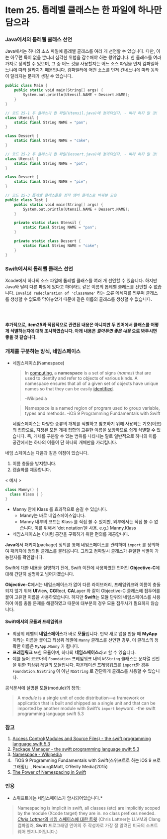 # Item 25. 톱레벨 클래스는 한 파일에 하나만 담으라

### Java에서의 톱레벨 클래스 선언

Java에서는 하나의 소스 파일에 톱레벨 클래스를 여러 개 선언할 수 있습니다. 다만, 이는 아무런 득이 없을 뿐더러 심각한 위험을 감수해야 하는 행위입니다. 한 클래스를 여러 가지로 정의할 수 있으며, 그 중 어느 것을 사용할지는 어느 소스 파일을 먼저 컴파일하느냐에 따라 달라지기 때문입니다. 컴파일러에 어떤 소스를 먼저 건네느냐에 따라 동작이 달라지는 문제가 생길 수 있습니다.

```swift
public class Main {
    public static void main(String[] args) {
        System.out.println(Utensil.NAME + Dessert.NAME);
    }
}

// 코드 25-1 두 클래스가 한 파일(Utensil.java)에 정의되었다. - 따라 하지 말 것! 
class Utensil {
    static final String NAME = "pan";
}

class Dessert {
    static final String NAME = "cake";
}

// 코드 25-2 두 클래스가 한 파일(Dessert.java)에 정의되었다. - 따라 하지 말 것!
class Utensil {
    static final String NAME = "pot";
}

class Dessert {
    static final String NAME = "pie";
}

// 코드 25-3 톱레벨 클래스들을 정적 멤버 클래스로 바꿔본 모습 
public class Test {
    public static void main(String[] args) {
        System.out.println(Utensil.NAME + Dessert.NAME);
    }

    private static class Utensil {
        static final String NAME = "pan";
    }

    private static class Dessert {
        static final String NAME = "cake";
    }
}
```



### Swift에서의 톱레벨 클래스 선언

Xcode에서 하나의 소스 파일에 톱레벨 클래스를 여러 개 선언할 수 있습니다. 하지만 Java와 달리 다른 파일에 있다고 하더라도 같은 이름의 톱레벨 클래스를 선언할 수 없습니다.  `Invalid redeclaration of 'className'` 라는 오류 메세지를 띄우며 클래스를 생성할 수 없도록 막아놓았기 때문에 같은 이름의 클래스를 생성할 수 없습니다.

<br><br>

**추가적으로, item25와 직접적으로 관련된 내용은 아니지만 두 언어에서 클래스를 어떻게 식별하는지에 대해 조사하였습니다. 아래 내용은 _알아두면 좋은 내용_ 으로 봐주시면 좋을 것 같습니다.**

### 개체를 구분하는 방식, 네임스페이스

* 네임스페이스(Namespace)

  >In [computing](https://en.wikipedia.org/wiki/Computing), a **namespace** is a set of signs (*names*) that are used to identify and refer to objects of various kinds. A namespace ensures that all of a given set of objects have unique names so that they can be easily [identified](https://en.wikipedia.org/wiki/Identifier).
  >
  >-Wikipedia

  > Namespace is a named region of program used to group variable, types and methods.
  > -iOS 9 Programming Fundamentals with Swift

  네임스페이스는 다양한 종류의 개체를 식별하고 참조하기 위해 사용되는 기호(이름)의 집합으로, 지정된 모든 개체 집합의 고유한 이름을 보장하므로 쉽게 식별할 수 있습니다. 즉, 개체를 구분할 수 있는 범위를 나타내는 말로 일반적으로 하나의 이름 공간에서는 하나의 이름이 단 하나의 개체만을 가리킵니다.

네임 스페이스는 다음과 같은 이점이 있습니다.

1. 이름 충돌을 방지합니다.
2. 캡슐화를 제공합니다.

< 예시 >

```swift
class Manny() {
  class Klass { }
}
```

- Manny 안에 Klass 를 효과적으로 숨길 수 있습니다.
  - Manny는 바로 네임스페이스입니다.
  - Manny 내부의 코드는 Klass 를 직접 볼 수 있지만, 외부에서는 직접 볼 수 없습니다. 이를 위해서 ‘dot notation’을 사용. e.g.) Manny.Klass
- 네임스페이스는 이처럼 공간을 구획하기 위한 편의를 제공합니다.

**Java**에서 패키지(package) 정의를 통해 네임스페이스를 관리하며 `import` 를 정의하여 패키지에 정의된 클래스를 불러옵니다. 그리고 컴파일시 클래스가 유일한 식별이 가능한지를 확인합니다.

Swift에 대한 내용을 설명하기 전에, Swift 이전에 사용하였던 언어인 **Objective-C**에 대해 간단히 설명하고 넘어가겠습니다.

**Objective-C**에서는 네임스페이스가 없어 다른 라이브러리, 프레임워크와 이름이 충돌되지 않기 위해 **UI**View, **CG**Rect, **CA**Layer 와 같이 Objective-C 클래스에 접두어를 붙여 고유한 이름을 사용하였습니다. 하지만 **Swift**는 모듈 단위의 네임스페이스를 사용하여 이름 충돌 문제를 해결하였고 때문에 대부분의 경우 모듈 접두사가 필요하지 않습니다.

#### Swift에서의 모듈과 프레임워크

- 최상위 레벨의 **네임스페이스**가 바로 **모듈**입니다. 만약 새로 앱을 만들 때 **MyApp** 이라는 이름을 붙이고 최상위 레벨에 `Manny` 클래스를 선언한 경우, 이 클래스의 정확한 이름은 `MyApp.Manny` 가 됩니다.
- **프레임워크** 또한 모듈이며, 하나의 **네임스페이스**라고 할 수 있습니다.
- 예를 들어 코코아의 `Foundation` 프레임워크 내의 `NSString` 클래스는 문자열 선언을 위한 최상위 레벨의 모듈입니다. 파운데이션 프레임워크를 `import`한 경우 `Foundation.NSString` 이 아닌 `NSString` 로 간단하게 클래스를 사용할 수 있습니다.

공식문서에 설명된 모듈(module)의 정의: 

> A *module* is a single unit of code distribution—a framework or application that is built and shipped as a single unit and that can be imported by another module with Swift’s `import` keyword.
> -the swift programming language swift 5.3

### 참고

1. [Access Control(Modules and Source Files) - the swift programming language swift 5.3](https://docs.swift.org/swift-book/LanguageGuide/AccessControl.html) 
2. [Package Manager - the swift programming language swift 5.3](https://swift.org/package-manager/#conceptual-overview)
3. [Namespace - Wikipedia](https://en.wikipedia.org/wiki/Namespace)
4. 『iOS 9 Programming Fundamentals with Swift(스위프트로 하는 iOS 9 프로그래밍)』, Neuburg&Matt, O'Reilly Media(2015)
5. [The Power of Namespacing in Swift](https://www.vadimbulavin.com/the-power-of-namespacing-in-swift/)

### 인용

* 스위프트에는 네임스페이스가 암시되어있습니다.* 

>  Namespacing is implicit in swift, all classes (etc) are implicitly scoped by the module (Xcode target) they are in. no class prefixes needed.
> [*Chris Lattner*의 네임 스페이스에 대한 트윗](https://twitter.com/clattner_llvm/status/474730716941385729) 
> (Chris Lattner는 LLVM과 Clang 컴파일러, **Swift** 프로그래밍 언어의 주 작성자로 가장 잘 알려진 미국의 소프트웨어 엔지니어입니다.)

